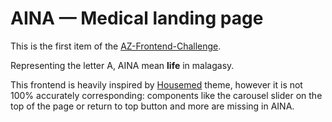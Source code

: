 # AINA &mdash; Medical landing page

This is the first item of the [AZ-Frontend-Challenge](https://github.com/rdnTheTrue/a-z-frontend-challenge).

Representing the letter A, AINA mean **life** in malagasy.

This frontend is heavily inspired by [Housemed](https://housemed.qodeinteractive.com/) theme, however it is not 100% accurately corresponding: components like the carousel slider on the top of the page or return to top button and more are missing in AINA.

<!--TODO: resources used could be found [here]() -->